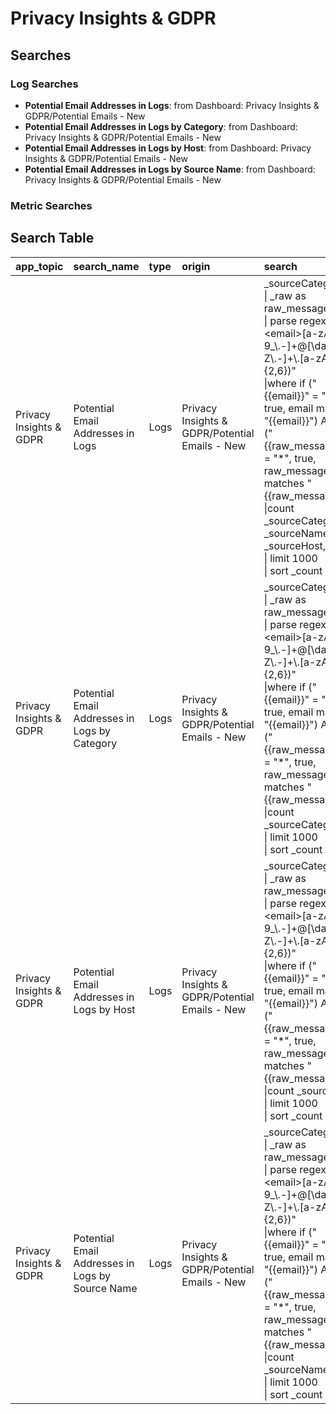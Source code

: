 # Privacy Insights & GDPR

## Searches

### Log Searches

- **Potential Email Addresses in Logs**: from Dashboard: Privacy Insights & GDPR/Potential Emails - New 
- **Potential Email Addresses in Logs by Category**: from Dashboard: Privacy Insights & GDPR/Potential Emails - New 
- **Potential Email Addresses in Logs by Host**: from Dashboard: Privacy Insights & GDPR/Potential Emails - New 
- **Potential Email Addresses in Logs by Source Name**: from Dashboard: Privacy Insights & GDPR/Potential Emails - New

### Metric Searches


## Search Table

|app\_topic|search\_name|type|origin|search|
|:--|:--|:--|:--|:--|
|Privacy Insights & GDPR|Potential Email Addresses in Logs|Logs|Privacy Insights & GDPR/Potential Emails - New|\_sourceCategory=\*<br />\| \_raw as raw\_message<br />\| parse regex "(?\<email\>[a-zA-Z0-9\_\\.-]+@[\\da-zA-Z\\.-]+\\.[a-zA-Z\\.]{2,6})"<br />\|where if ("{{email}}" = "\*", true, email matches "{{email}}") AND if ("{{raw\_message}}" = "\*", true, raw\_message matches "{{raw\_message}}")<br />\|count \_sourceCategory, \_sourceName, \_sourceHost, email<br />\| limit 1000<br />\| sort \_count|
|Privacy Insights & GDPR|Potential Email Addresses in Logs by Category|Logs|Privacy Insights & GDPR/Potential Emails - New|\_sourceCategory=\*<br />\| \_raw as raw\_message<br />\| parse regex "(?\<email\>[a-zA-Z0-9\_\\.-]+@[\\da-zA-Z\\.-]+\\.[a-zA-Z\\.]{2,6})"<br />\|where if ("{{email}}" = "\*", true, email matches "{{email}}") AND if ("{{raw\_message}}" = "\*", true, raw\_message matches "{{raw\_message}}")<br />\|count \_sourceCategory<br />\| limit 1000<br />\| sort \_count|
|Privacy Insights & GDPR|Potential Email Addresses in Logs by Host|Logs|Privacy Insights & GDPR/Potential Emails - New|\_sourceCategory=\*<br />\| \_raw as raw\_message<br />\| parse regex "(?\<email\>[a-zA-Z0-9\_\\.-]+@[\\da-zA-Z\\.-]+\\.[a-zA-Z\\.]{2,6})"<br />\|where if ("{{email}}" = "\*", true, email matches "{{email}}") AND if ("{{raw\_message}}" = "\*", true, raw\_message matches "{{raw\_message}}")<br />\|count \_sourceHost<br />\| limit 1000<br />\| sort \_count|
|Privacy Insights & GDPR|Potential Email Addresses in Logs by Source Name|Logs|Privacy Insights & GDPR/Potential Emails - New|\_sourceCategory=\*<br />\| \_raw as raw\_message<br />\| parse regex "(?\<email\>[a-zA-Z0-9\_\\.-]+@[\\da-zA-Z\\.-]+\\.[a-zA-Z\\.]{2,6})"<br />\|where if ("{{email}}" = "\*", true, email matches "{{email}}") AND if ("{{raw\_message}}" = "\*", true, raw\_message matches "{{raw\_message}}")<br />\|count \_sourceName<br />\| limit 1000<br />\| sort \_count|

